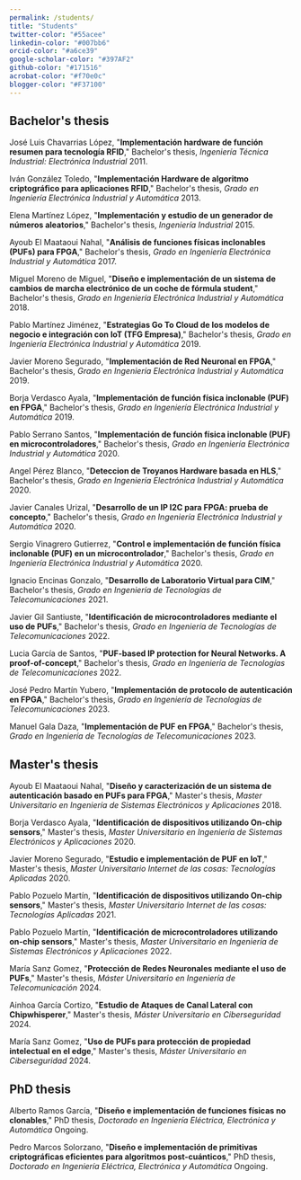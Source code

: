 ```yaml
---
permalink: /students/
title: "Students"
twitter-color: "#55acee"
linkedin-color: "#007bb6"
orcid-color: "#a6ce39"
google-scholar-color: "#397AF2"
github-color: "#171516"
acrobat-color: "#f70e0c"
blogger-color: "#F37100"
---
```

## Bachelor's thesis

José Luis Chavarrias López, "**Implementación hardware de función resumen para tecnología RFID**," Bachelor's thesis, *Ingeniería Técnica Industrial: Electrónica Industrial* 2011.

Iván González Toledo, "**Implementación Hardware de algoritmo criptográfico para aplicaciones RFID**," Bachelor's thesis, *Grado en Ingeniería Electrónica Industrial y Automática* 2013.

Elena Martínez López, "**Implementación y estudio de un generador de números aleatorios**," Bachelor's thesis, *Ingeniería Industrial* 2015.

Ayoub El Maataoui Nahal, "**Análisis de funciones físicas inclonables (PUFs) para FPGA**," Bachelor's thesis, *Grado en Ingeniería Electrónica Industrial y Automática* 2017.

Miguel Moreno de Miguel, "**Diseño e implementación de un sistema de cambios de marcha electrónico de un coche de fórmula student**," Bachelor's thesis, *Grado en Ingeniería Electrónica Industrial y Automática* 2018.

Pablo Martínez Jiménez, "**Estrategias Go To Cloud de los modelos de negocio e integración con IoT (TFG Empresa)**," Bachelor's thesis, *Grado en Ingeniería Electrónica Industrial y Automática* 2019.

Javier Moreno Segurado, "**Implementación de Red Neuronal en FPGA**," Bachelor's thesis, *Grado en Ingeniería Electrónica Industrial y Automática* 2019.

Borja Verdasco Ayala, "**Implementación de función física inclonable (PUF) en FPGA**," Bachelor's thesis, *Grado en Ingeniería Electrónica Industrial y Automática* 2019.

Pablo Serrano Santos, "**Implementación de función física inclonable (PUF) en microcontroladores**," Bachelor's thesis, *Grado en Ingeniería Electrónica Industrial y Automática* 2020.

Angel Pérez Blanco, "**Deteccion de Troyanos Hardware basada en HLS**," Bachelor's thesis, *Grado en Ingeniería Electrónica Industrial y Automática* 2020.

Javier Canales Urizal, "**Desarrollo de un IP I2C para FPGA: prueba de concepto**," Bachelor's thesis, *Grado en Ingeniería Electrónica Industrial y Automática* 2020.

Sergio Vinagrero Gutierrez, "**Control e implementación de función física inclonable (PUF) en un microcontrolador**," Bachelor's thesis, *Grado en Ingeniería Electrónica Industrial y Automática* 2020.

Ignacio Encinas Gonzalo, "**Desarrollo de Laboratorio Virtual para CIM**," Bachelor's thesis, *Grado en Ingeniería de Tecnologías de Telecomunicaciones* 2021.

Javier Gil Santiuste, "**Identificación de microcontroladores mediante el uso de PUFs**," Bachelor's thesis, *Grado en Ingeniería de Tecnologías de Telecomunicaciones* 2022.

Lucia García de Santos, "**PUF-based IP protection for Neural Networks. A proof-of-concept**," Bachelor's thesis, *Grado en Ingeniería de Tecnologías de Telecomunicaciones* 2022.

José Pedro Martín Yubero, "**Implementación de protocolo de autenticación en FPGA**," Bachelor's thesis, *Grado en Ingeniería de Tecnologías de Telecomunicaciones* 2023.

Manuel Gala Daza, "**Implementación de PUF en FPGA**," Bachelor's thesis, *Grado en Ingeniería de Tecnologías de Telecomunicaciones* 2023.

## Master's thesis

Ayoub El Maataoui Nahal, "**Diseño y caracterización de un sistema de autenticación basado en PUFs para FPGA**," Master's thesis, *Master Universitario en Ingeniería de Sistemas Electrónicos y Aplicaciones* 2018.

Borja Verdasco Ayala, "**Identificación de dispositivos utilizando On-chip sensors**," Master's thesis, *Master Universitario en Ingeniería de Sistemas Electrónicos y Aplicaciones* 2020.

Javier Moreno Segurado, "**Estudio e implementación de PUF en IoT**," Master's thesis, *Master Universitario Internet de las cosas: Tecnologías Aplicadas* 2020.

Pablo Pozuelo Martín, "**Identificación de dispositivos utilizando On-chip sensors**," Master's thesis, *Master Universitario Internet de las cosas: Tecnologías Aplicadas* 2021.

Pablo Pozuelo Martín, "**Identificación de microcontroladores utilizando on-chip sensors**," Master's thesis, *Master Universitario en Ingeniería de Sistemas Electrónicos y Aplicaciones* 2022.

María Sanz Gomez, "**Protección de Redes Neuronales mediante el uso de PUFs**," Master's thesis, *Máster Universitario en Ingeniería de Telecomunicación* 2024.

Ainhoa García Cortizo, "**Estudio de Ataques de Canal Lateral con Chipwhisperer**," Master's thesis, *Máster Universitario en Ciberseguridad* 2024.

María Sanz Gomez, "**Uso de PUFs para protección de propiedad intelectual en el edge**," Master's thesis, *Máster Universitario en Ciberseguridad* 2024.

## PhD thesis

Alberto Ramos García, "**Diseño e implementación de funciones físicas no clonables**," PhD thesis, *Doctorado en Ingeniería Eléctrica, Electrónica y Automática* Ongoing.

Pedro Marcos Solorzano, "**Diseño e implementación de primitivas criptográficas eficientes para algoritmos post-cuánticos**," PhD thesis, *Doctorado en Ingeniería Eléctrica, Electrónica y Automática* Ongoing.

